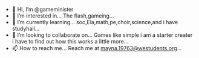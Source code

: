 - 👋 HI, I’m @gameminister
- 👀 I’m interested in...    The flash,gameing...
- 🌱 I’m currently learning...    soc,Ela,math,pe,choir,science,and i have studyhall...
- 💞️ I’m looking to collaborate on...    Games like simple i am a starter creater i have to find out how this works a little more...
- 📫 How to reach me...   Reach me at mayna.19763@westudents.org...

<!---
gameminister/gameminister is a ✨ special ✨ repository because its `README.md` (this file) appears on your GitHub profile.
You can click the Preview link to take a look at your changes.
--->
